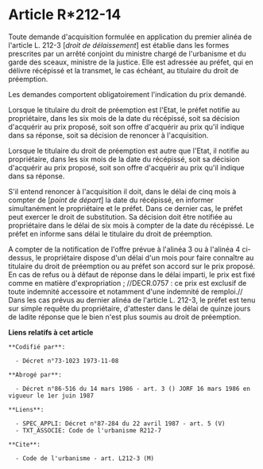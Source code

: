 # Article R*212-14

Toute demande d'acquisition formulée en application du premier alinéa de l'article L. 212-3 [*droit de délaissement*] est
établie dans les formes prescrites par un arrêté conjoint du ministre chargé de l'urbanisme et du garde des sceaux, ministre
de la justice. Elle est adressée au préfet, qui en délivre récépissé et la transmet, le cas échéant, au titulaire du droit de
préemption.

Les demandes comportent obligatoirement l'indication du prix demandé.

Lorsque le titulaire du droit de préemption est l'Etat, le préfet notifie au propriétaire, dans les six mois de la date du
récépissé, soit sa décision d'acquérir au prix proposé, soit son offre d'acquérir au prix qu'il indique dans sa réponse, soit
sa décision de renoncer à l'acquisition.

Lorsque le titulaire du droit de préemption est autre que l'Etat, il notifie au propriétaire, dans les six mois de la date du
récépissé, soit sa décision d'acquérir au prix proposé, soit son offre d'acquérir au prix qu'il indique dans sa réponse.

S'il entend renoncer à l'acquisition il doit, dans le délai de cinq mois à compter de [*point de départ*] la date du
récépissé, en informer simultanément le propriétaire et le préfet. Dans ce dernier cas, le préfet peut exercer le droit de
substitution. Sa décision doit être notifiée au propriétaire dans le délai de six mois à compter de la date du récépissé. Le
préfet en informe sans délai le titulaire du droit de préemption.

A compter de la notification de l'offre prévue à l'alinéa 3 ou à l'alinéa 4 ci-dessus, le propriétaire dispose d'un délai
d'un mois pour faire connaître au titulaire du droit de préemption ou au préfet son accord sur le prix proposé. En cas de
refus ou à défaut de réponse dans le délai imparti, le prix est fixé comme en matière d'expropriation ; //DECR.0757 : ce prix
est exclusif de toute indemnité accessoire et notamment d'une indemnité de remploi.//         Dans les cas prévus au dernier
alinéa de l'article L. 212-3, le préfet est tenu sur simple requête du propriétaire, d'attester dans le délai de quinze jours
de ladite réponse que le bien n'est plus soumis au droit de préemption.

**Liens relatifs à cet article**

	**Codifié par**:

	  - Décret n°73-1023 1973-11-08

	**Abrogé par**:

	  - Décret n°86-516 du 14 mars 1986 - art. 3 () JORF 16 mars 1986 en vigueur le 1er juin 1987

	**Liens**:

	  - SPEC_APPLI: Décret n°87-284 du 22 avril 1987 - art. 5 (V)
	  - TXT_ASSOCIE: Code de l'urbanisme R212-7

	**Cite**:

	  - Code de l'urbanisme - art. L212-3 (M)
